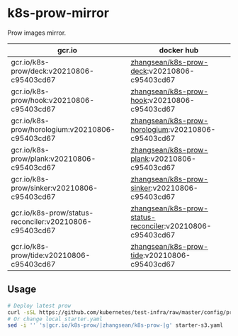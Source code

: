 # k8s-prow-mirror

Prow images mirror.

gcr.io | docker hub
---|---
gcr.io/k8s-prow/deck:v20210806-c95403cd67 | [zhangsean/k8s-prow-deck](https://hub.docker.com/r/zhangsean/k8s-prow-deck):v20210806-c95403cd67
gcr.io/k8s-prow/hook:v20210806-c95403cd67 | [zhangsean/k8s-prow-hook](https://hub.docker.com/r/zhangsean/k8s-prow-hook):v20210806-c95403cd67
gcr.io/k8s-prow/horologium:v20210806-c95403cd67 | [zhangsean/k8s-prow-horologium](https://hub.docker.com/r/zhangsean/k8s-prow-horologium):v20210806-c95403cd67
gcr.io/k8s-prow/plank:v20210806-c95403cd67 | [zhangsean/k8s-prow-plank](https://hub.docker.com/r/zhangsean/k8s-prow-plank):v20210806-c95403cd67
gcr.io/k8s-prow/sinker:v20210806-c95403cd67 | [zhangsean/k8s-prow-sinker](https://hub.docker.com/r/zhangsean/k8s-prow-sinker):v20210806-c95403cd67
gcr.io/k8s-prow/status-reconciler:v20210806-c95403cd67 | [zhangsean/k8s-prow-status-reconciler](https://hub.docker.com/r/zhangsean/k8s-prow-status-reconciler):v20210806-c95403cd67
gcr.io/k8s-prow/tide:v20210806-c95403cd67 | [zhangsean/k8s-prow-tide](https://hub.docker.com/r/zhangsean/k8s-prow-tide):v20210806-c95403cd67

## Usage

```bash
# Deploy latest prow
curl -sSL https://github.com/kubernetes/test-infra/raw/master/config/prow/cluster/starter-s3.yaml | sed 's|gcr.io/k8s-prow/|zhangsean/k8s-prow-|g' | kubectl apply -f -
# Or change local starter.yaml
sed -i '' 's|gcr.io/k8s-prow/|zhangsean/k8s-prow-|g' starter-s3.yaml
```

